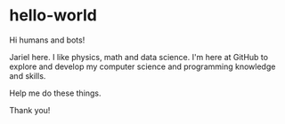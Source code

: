 # hello-world

Hi humans and bots!

Jariel here. I like physics, math and data science.
I'm here at GitHub to explore and develop my computer science and programming knowledge and skills.

Help me do these things.

Thank you!
